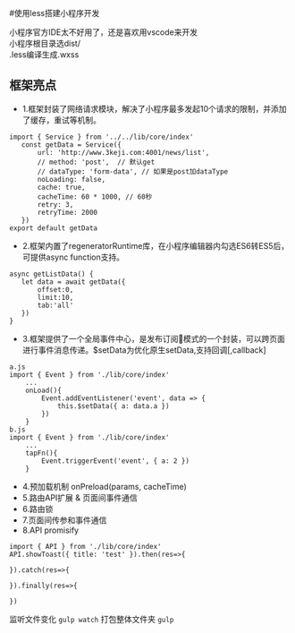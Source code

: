 #使用less搭建小程序开发

小程序官方IDE太不好用了，还是喜欢用vscode来开发
<br/>
小程序根目录选dist/
<br/>
.less编译生成.wxss

## 框架亮点
 * 1.框架封装了网络请求模块，解决了小程序最多发起10个请求的限制，并添加了缓存，重试等机制。
 ```
import { Service } from '../../lib/core/index'
    const getData = Service({
        url: 'http://www.3keji.com:4001/news/list',
        // method: 'post',  // 默认get
        // dataType: 'form-data', // 如果是post加dataType
        noLoading: false,
        cache: true,
        cacheTime: 60 * 1000, // 60秒
        retry: 3,
        retryTime: 2000
    })
export default getData
 ```
 * 2.框架内置了regeneratorRuntime库，在小程序编辑器内勾选ES6转ES5后，可提供async function支持。
 ``` 
 async getListData() { 
    let data = await getData({
        offset:0,
        limit:10,
        tab:'all'
    })
 }
 ```
 * 3.框架提供了一个全局事件中心，是发布订阅模式的一个封装，可以跨页面进行事件消息传递。$setData为优化原生setData,支持回调[,callback]
```
a.js
import { Event } from './lib/core/index'
    ...
    onLoad(){
        Event.addEventListener('event', data => {
            this.$setData({ a: data.a })
        })
    }
b.js
import { Event } from './lib/core/index'
    ...
    tapFn(){
        Event.triggerEvent('event', { a: 2 })
    }
```
 * 4.预加载机制 onPreload(params, cacheTime)
 * 5.路由API扩展 & 页面间事件通信
 * 6.路由锁
 * 7.页面间传参和事件通信
 * 8.API promisify
```
import { API } from './lib/core/index'
API.showToast({ title: 'test' }).then(res=>{

}).catch(res=>{

}).finally(res=>{

})
```

监听文件变化
``` gulp watch ```
打包整体文件夹
``` gulp ```

